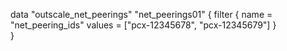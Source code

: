 data "outscale_net_peerings" "net_peerings01" {
  filter {
    name   = "net_peering_ids"
    values = ["pcx-12345678", "pcx-12345679"]
  }    
}